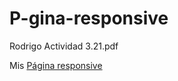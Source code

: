 # P-gina-responsive
Rodrigo Actividad 3.21.pdf

Mis [Página responsive](http://127.0.0.1:5500/boluda.html)
